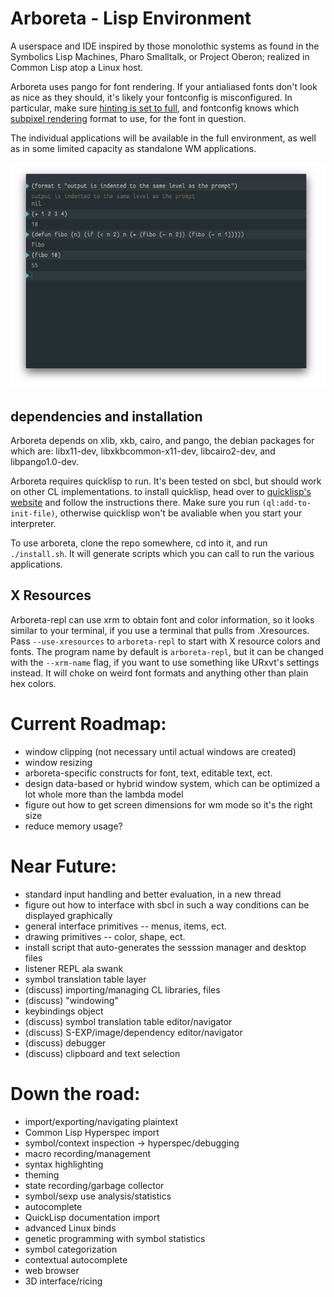 # Arboreta - Lisp Environment

A userspace and IDE inspired by those monolothic systems as found in the Symbolics Lisp Machines, 
Pharo Smalltalk, or Project Oberon; realized in Common Lisp atop a Linux host.

Arboreta uses pango for font rendering. If your antialiased fonts don't look as nice as they should,
it's likely your fontconfig is misconfigured. In particular, make sure 
[hinting is set to full](https://wiki.archlinux.org/index.php/Font_Configuration#Hinting), 
and fontconfig knows which 
[subpixel rendering](https://wiki.archlinux.org/index.php/Font_Configuration#Subpixel_rendering)
format to use, for the font in question.

The individual applications will be available in the full environment, 
as well as in some limited capacity as standalone WM applications.

![scrot](https://raw.githubusercontent.com/Arboreta/arboreta-core/master/repl.png)

## dependencies and installation

Arboreta depends on xlib, xkb, cairo, and pango, the debian packages for which are: libx11-dev, libxkbcommon-x11-dev, libcairo2-dev, and libpango1.0-dev.

Arboreta requires quicklisp to run. It's been tested on sbcl, but should work on other CL implementations.
to install quicklisp, head over to [quicklisp's website](https://www.quicklisp.org/beta/) and follow the instructions there.
Make sure you run `(ql:add-to-init-file)`, otherwise quicklisp won't be avaliable when you start your interpreter.

To use arboreta, clone the repo somewhere, cd into it, and run `./install.sh`. It will generate scripts which you can call
to run the various applications.

## X Resources

Arboreta-repl can use xrm to obtain font and color information, so it looks similar to your terminal, if you use a terminal that pulls from .Xresources.
Pass `--use-xresources` to `arboreta-repl` to start with X resource colors and fonts.
The program name by default is `arboreta-repl`, but it can be changed with the `--xrm-name` flag, if you want to use something like URxvt's settings instead.
It will choke on weird font formats and anything other than plain hex colors.

# Current Roadmap:

* window clipping (not necessary until actual windows are created)
* window resizing
* arboreta-specific constructs for font, text, editable text, ect.
* design data-based or hybrid window system, which can be optimized a lot whole more than the lambda model
* figure out how to get screen dimensions for wm mode so it's the right size
* reduce memory usage?

# Near Future:

* standard input handling and better evaluation, in a new thread
* figure out how to interface with sbcl in such a way conditions can be displayed graphically
* general interface primitives -- menus, items, ect.
* drawing primitives -- color, shape, ect.
* install script that auto-generates the sesssion manager and desktop files
* listener REPL ala swank
* symbol translation table layer
* (discuss) importing/managing CL libraries, files
* (discuss) "windowing"
* keybindings object
* (discuss) symbol translation table editor/navigator
* (discuss) S-EXP/image/dependency editor/navigator
* (discuss) debugger
* (discuss) clipboard and text selection

# Down the road:

* import/exporting/navigating plaintext
* Common Lisp Hyperspec import
* symbol/context inspection -> hyperspec/debugging
* macro recording/management
* syntax highlighting
* theming
* state recording/garbage collector
* symbol/sexp use analysis/statistics
* autocomplete
* QuickLisp documentation import
* advanced Linux binds
* genetic programming with symbol statistics
* symbol categorization
* contextual autocomplete
* web browser
* 3D interface/ricing

